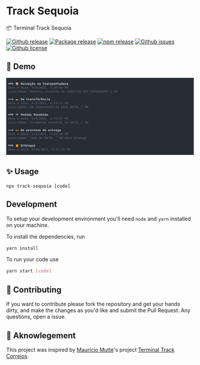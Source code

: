 # Track Sequoia
📦 Terminal Track Sequoia

[![Github release](https://img.shields.io/github/v/release/fagiani/track-sequoia?logo=github)](https://github.com/fagiani/track-sequoia/releases/latest)
[![Package release](https://img.shields.io/github/package-json/v/fagiani/track-sequoia?label=package.json%20version)](https://github.com/fagiani/track-sequoia/releases/latest)
[![npm release](https://img.shields.io/npm/v/track-sequoia?logo=npm)](https://www.npmjs.com/package/track-sequoia)
[![Github issues](https://img.shields.io/github/issues/fagiani/track-sequoia)](https://github.com/fagiani/track-sequoia/issues)
[![Github license](https://img.shields.io/github/license/fagiani/track-sequoia)](https://github.com/fagiani/track-sequoia/blob/master/LICENSE.txt)

## 🚀 Demo

![screenshot](screenshot.png)

## ✨ Usage

```
npx track-sequoia [code]
```

## Development
To setup your development environment you'll need `node` and `yarn` installed on your machine.

To install the dependencies, run
```bash
yarn install
```
To run your code use
```bash
yarn start [code]
```

## 📣 Contributing

If you want to contribute please fork the repository and get your hands dirty, and make the changes as you'd like and submit the Pull Request. Any questions, open a issue.

## 👏 Aknowlegement

This project was inspired by [Maurício Mutte](https://github.com/mauriciomutte)'s project [Terminal Track Correios](https://github.com/mauriciomutte/track-correios).

